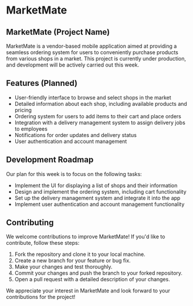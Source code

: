 # MarketMate

## MarketMate (Project Name)


MarketMate is a vendor-based mobile application aimed at providing a seamless ordering system for users to conveniently purchase products from various shops in a market. This project is currently under production, and development will be actively carried out this week.

## Features (Planned)

- User-friendly interface to browse and select shops in the market
- Detailed information about each shop, including available products and pricing
- Ordering system for users to add items to their cart and place orders
- Integration with a delivery management system to assign delivery jobs to employees
- Notifications for order updates and delivery status
- User authentication and account management

## Development Roadmap

Our plan for this week is to focus on the following tasks:

- Implement the UI for displaying a list of shops and their information
- Design and implement the ordering system, including cart functionality
- Set up the delivery management system and integrate it into the app
- Implement user authentication and account management functionality

## Contributing

We welcome contributions to improve MarketMate! If you'd like to contribute, follow these steps:

1. Fork the repository and clone it to your local machine.
2. Create a new branch for your feature or bug fix.
3. Make your changes and test thoroughly.
4. Commit your changes and push the branch to your forked repository.
5. Open a pull request with a detailed description of your changes.



We appreciate your interest in MarketMate and look forward to your contributions for the project!

